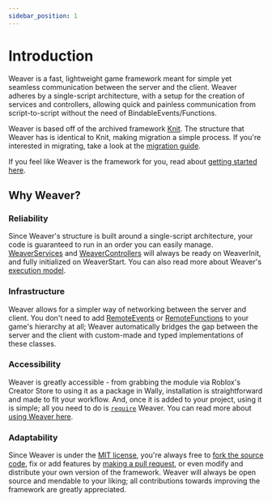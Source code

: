 ```yaml
---
sidebar_position: 1
---
```


# Introduction

Weaver is a fast, lightweight game framework meant for simple yet seamless communication between the server and the client. Weaver adheres by a single-script architecture, with a setup for the creation of services and controllers, allowing quick and painless communication from script-to-script without the need of BindableEvents/Functions.

Weaver is based off of the archived framework [Knit](https://github.com/Sleitnick/Knit). The structure that Weaver has is identical to Knit, making migration a simple process. If you're interested in migrating, take a look at the [migration guide](extras/migrate).

If you feel like Weaver is the framework for you, read about [getting started here](getting-started/installation).

## Why Weaver?

### Reliability

Since Weaver's structure is built around a single-script architecture, your code is guaranteed to run in an order you can easily manage. [WeaverServices](/api/WeaverServer#WeaverService) and [WeaverControllers](/api/WeaverClient#WeaverController) will always be ready on WeaverInit, and fully initialized on WeaverStart. You can also read more about Weaver's [execution model](extras/execution-model).

### Infrastructure

Weaver allows for a simpler way of networking between the server and client. You don't need to add [RemoteEvents](https://create.roblox.com/docs/reference/engine/classes/RemoteEvent) or [RemoteFunctions](https://create.roblox.com/docs/reference/engine/classes/RemoteFunction) to your game's hierarchy at all; Weaver automatically bridges the gap between the server and the client with custom-made and typed implementations of these classes.

### Accessibility

Weaver is greatly accessible - from grabbing the module via Roblox's Creator Store to using it as a package in Wally, installation is straightforward and made to fit your workflow. And, once it is added to your project, using it is simple; all you need to do is [`require`](https://create.roblox.com/docs/reference/engine/globals/RobloxGlobals#require) Weaver. You can read more about [using Weaver here](getting-started/usage).

### Adaptability

Since Weaver is under the [MIT license](https://github.com/Paracosm-Daemon/Weaver/blob/main/LICENSE), you're always free to [fork the source code](https://github.com/Paracosm-Daemon/Weaver/fork), fix or add features by [making a pull request](https://github.com/Paracosm-Daemon/Weaver/pulls), or even modify and distribute your own version of the framework. Weaver will always be open source and mendable to your liking; all contributions towards improving the framework are greatly appreciated.
